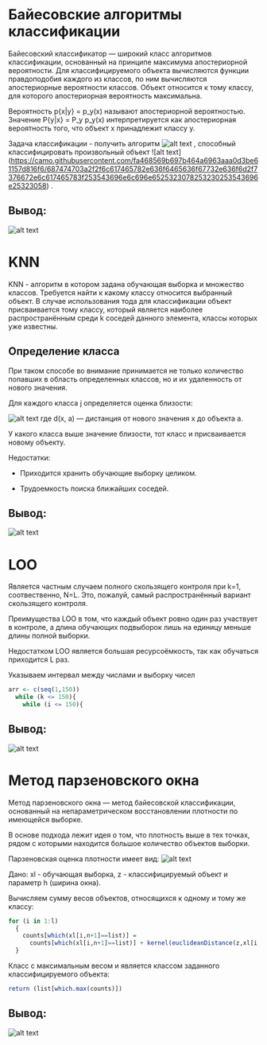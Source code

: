 # Байесовские алгоритмы классификации
Байесовский классификатор — широкий класс алгоритмов классификации, основанный на принципе максимума апостериорной вероятности. Для классифицируемого объекта вычисляются функции правдоподобия каждого из классов, по ним вычисляются апостериорные вероятности классов. Объект относится к тому классу, для которого апостериорная вероятность максимальна. 

Вероятность p\{x|y\} = p_y(x) называют апостериорной вероятностью. Значение P\{y|x\} = P_y p_y(x) интерпретируется как апостериорная вероятность того, что объект x принадлежит классу y.

Задача классификации - получить алгоритм ![alt text](https://camo.githubusercontent.com/510e72a4d8abc6ab04c841af2afb1ea5fdb188ca/687474703a2f2f6c617465782e636f6465636f67732e636f6d2f7376672e6c617465783f253543696e6c696e652532306125334125354325334225323058253543746f25323059) , способный классифицировать произвольный объект ![alt text] (https://camo.githubusercontent.com/fa468569b697b464a6963aaa0d3be61157d816f6/687474703a2f2f6c617465782e636f6465636f67732e636f6d2f7376672e6c617465783f253543696e6c696e6525323078253230253543696e25323058) .




## Вывод:
![alt text](https://i.screenshot.net/s/55r0zh5)

# KNN
KNN - алгоритм в котором задана обучающая выборка и множество классов. Требуется найти к какому классу относится выбранный объект. В случае использования тода для классификации объект присваивается тому классу, который является наиболее распространённым среди k соседей данного элемента, классы которых уже известны.

## Определение класса

При таком способе во внимание принимается не только количество попавших в область определенных классов, но и их удаленность от нового значения.

Для каждого класса j определяется оценка близости:

![alt text](https://wikimedia.org/api/rest_v1/media/math/render/svg/3ade505a0c21f3115a7af19d1bb8244f4a1b63d8) где d(x, a) — дистанция от нового значения x до объекта а.

У какого класса выше значение близости, тот класс и присваивается новому объекту.

Недостатки:

 + Приходится хранить обучающие выборку целиком.

 + Трудоемкость поиска ближайших соседей.

## Вывод:
![alt text](https://i.screenshot.net/s/lq2yrtz)


# LOO

Является частным случаем полного скользящего контроля при k=1, соотвественно, N=L. Это, пожалуй, самый распространённый вариант скользящего контроля.

Преимущества LOO в том, что каждый объект ровно один раз участвует в контроле, а длина обучающих подвыборок лишь на единицу меньше длины полной выборки.

Недостатком LOO является большая ресурсоёмкость, так как обучаться приходится L раз. 

Указываем интервал между числами и выборку чисел
```R
arr <- c(seq(1,150))
  while (k <= 150){ 
    while (i <= 150){ 
 ```

## Вывод:
![alt text](https://i.screenshot.net/s/2xwy2b0)

# Метод парзеновского окна

Метод парзеновского окна — метод байесовской классификации, основанный на непараметрическом восстановлении плотности по имеющейся выборке.

В основе подхода лежит идея о том, что плотность выше в тех точках, рядом с которыми находится большое количество объектов выборки.

Парзеновская оценка плотности имеет вид:
![alt text](http://www.machinelearning.ru/mimetex/?p_{y,h}(x)%20=%20\frac{1}{l_y%20V(h)}%20\sum_{i=1}^l%20[y_i%20=%20y]%20K(\frac{\rho(x,%20x_i)}{h}))

Дано: xl - обучающая выборка, z - классифицируемый объект и параметр h (ширина окна).

Вычисляем сумму весов объектов, относящихся к одному и тому же классу:

```R
for (i in 1:l)
  {
    counts[which(xl[i,n+1]==list)] =
      counts[which(xl[i,n+1]==list)] + kernel(euclideanDistance(z,xl[i,1:n])/h)
  }
  ```
  
Класс с максимальным весом и является классом заданного классифицируемого объекта:

```R
return (list[which.max(counts)])
```

## Вывод:
![alt text](https://i.screenshot.net/s/nrlm9id)


